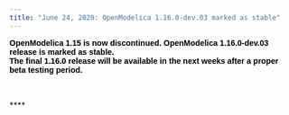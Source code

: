 ```yaml
---
title: "June 24, 2020: OpenModelica 1.16.0-dev.03 marked as stable"
---
```

**<span style="font-family: Arial, sans-serif; color: black; border: 1pt none windowtext; padding: 0in;">OpenModelica 1.15 is now discontinued.&nbsp;OpenModelica 1.16.0-dev.03 release is marked as stable.<br />The final 1.16.0 release will be available in the next weeks after a proper beta testing period.</span>**

**<span style="font-family: Arial, sans-serif; color: black; border: 1pt none windowtext; padding: 0in;"></span><span style="font-family: Arial, sans-serif; color: black; border: 1pt none windowtext; padding: 0in;">&nbsp;<br /> <br /> </span>******

<span style="font-size: 9pt; font-family: Arial, sans-serif; color: black;"></span>

